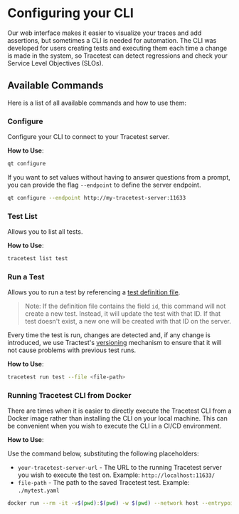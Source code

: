 # Configuring your CLI

Our web interface makes it easier to visualize your traces and add assertions, but sometimes a CLI is needed for automation. The CLI was developed for users creating tests and executing them each time a change is made in the system, so Tracetest can detect regressions and check your Service Level Objectives (SLOs).

## Available Commands

Here is a list of all available commands and how to use them:

### Configure

Configure your CLI to connect to your Tracetest server.

**How to Use**:

```sh
qt configure
```

If you want to set values without having to answer questions from a prompt, you can provide the flag `--endpoint` to define the server endpoint.

```sh
qt configure --endpoint http://my-tracetest-server:11633
```

### Test List

Allows you to list all tests.

**How to Use**:

```sh
tracetest list test
```

### Run a Test

Allows you to run a test by referencing a [test definition file](./creating-tests).

> Note: If the definition file contains the field `id`, this command will not create a new test. Instead, it will update the test with that ID. If that test doesn't exist, a new one will be created with that ID on the server.

Every time the test is run, changes are detected and, if any change is introduced, we use Tractest's [versioning](../concepts/versioning) mechanism to ensure that it will not cause problems with previous test runs.

**How to Use**:

```sh
tracetest run test --file <file-path>
```

### Running Tracetest CLI from Docker

There are times when it is easier to directly execute the Tracetest CLI from a Docker image rather than installing the CLI on your local machine. This can be convenient when you wish to execute the CLI in a CI/CD environment.

**How to Use**:

Use the command below, substituting the following placeholders:

- `your-tracetest-server-url` - The URL to the running Tracetest server you wish to execute the test on. Example: `http://localhost:11633/`
- `file-path` - The path to the saved Tracetest test. Example: `./mytest.yaml`

```bash wordWrap=true
docker run --rm -it -v$(pwd):$(pwd) -w $(pwd) --network host --entrypoint tracetest kubeshop/tracetest:latest -s <your-tracetest-server-url> run test --file <file-path>
```
